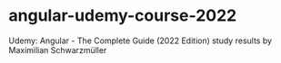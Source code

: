 # angular-udemy-course-2022
Udemy: Angular - The Complete Guide (2022 Edition) study results by Maximilian Schwarzmüller
